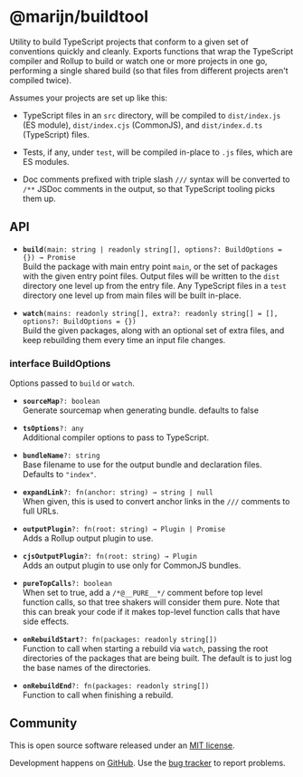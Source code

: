 # @marijn/buildtool

Utility to build TypeScript projects that conform to a given set of
conventions quickly and cleanly. Exports functions that wrap the
TypeScript compiler and Rollup to build or watch one or more projects
in one go, performing a single shared build (so that files from
different projects aren't compiled twice).

Assumes your projects are set up like this:

 - TypeScript files in an `src` directory, will be compiled to
   `dist/index.js` (ES module), `dist/index.cjs` (CommonJS), and
   `dist/index.d.ts` (TypeScript) files.

 - Tests, if any, under `test`, will be compiled in-place to `.js`
   files, which are ES modules.

 - Doc comments prefixed with triple slash `///` syntax will be
   converted to `/**` JSDoc comments in the output, so that TypeScript
   tooling picks them up.

## API

 * **`build`**`(main: string | readonly string[], options?: BuildOptions = {}) → Promise`\
   Build the package with main entry point `main`, or the set of
   packages with the given entry point files. Output files will be
   written to the `dist` directory one level up from the entry file.
   Any TypeScript files in a `test` directory one level up from main
   files will be built in-place.


 * **`watch`**`(mains: readonly string[], extra?: readonly string[] = [], options?: BuildOptions = {})`\
   Build the given packages, along with an optional set of extra
   files, and keep rebuilding them every time an input file changes.


### interface BuildOptions

Options passed to `build` or `watch`.

 * **`sourceMap`**`?: boolean`\
   Generate sourcemap when generating bundle. defaults to false

 * **`tsOptions`**`?: any`\
   Additional compiler options to pass to TypeScript.

 * **`bundleName`**`?: string`\
   Base filename to use for the output bundle and declaration
   files. Defaults to `"index"`.

 * **`expandLink`**`?: fn(anchor: string) → string | null`\
   When given, this is used to convert anchor links in the `///`
   comments to full URLs.

 * **`outputPlugin`**`?: fn(root: string) → Plugin | Promise`\
   Adds a Rollup output plugin to use.

 * **`cjsOutputPlugin`**`?: fn(root: string) → Plugin`\
   Adds an output plugin to use only for CommonJS bundles.

 * **`pureTopCalls`**`?: boolean`\
   When set to true, add a `/*@__PURE__*/` comment before top level
   function calls, so that tree shakers will consider them pure.
   Note that this can break your code if it makes top-level
   function calls that have side effects.

 * **`onRebuildStart`**`?: fn(packages: readonly string[])`\
   Function to call when starting a rebuild via `watch`, passing
   the root directories of the packages that are being built. The
   default is to just log the base names of the directories.

 * **`onRebuildEnd`**`?: fn(packages: readonly string[])`\
   Function to call when finishing a rebuild.


## Community

This is open source software released under an
[MIT license](https://github.com/marijnh/buildtool/blob/master/LICENSE).

Development happens on
[GitHub](https://github.com/marijnh/buildtool/). Use the [bug
tracker](https://github.com/marijnh/buildtool/issues) to report
problems.

